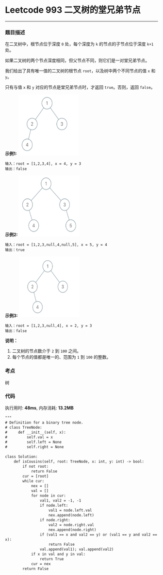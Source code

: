 # Leetcode 993 二叉树的堂兄弟节点
***
### 题目描述
在二叉树中，根节点位于深度 `0` 处，每个深度为 `k` 的节点的子节点位于深度 `k+1` 处。

如果二叉树的两个节点深度相同，但父节点不同，则它们是一对堂兄弟节点。

我们给出了具有唯一值的二叉树的根节点 `root`，以及树中两个不同节点的值 `x` 和 `y`。

只有与值 `x` 和 `y` 对应的节点是堂兄弟节点时，才返回 `true`。否则，返回 `false`。


**示例1:**
<img src="images/993_1.png" width="200" height="200" >

	输入：root = [1,2,3,4], x = 4, y = 3
	输出：false
	
**示例2:**
<img src="images/993_2.png" width="200" height="200" >

	输入：root = [1,2,3,null,4,null,5], x = 5, y = 4
	输出：true
	

**示例3:**
<img src="images/993_3.png" width="200" height="200" >

	输入：root = [1,2,3,null,4], x = 2, y = 3
	输出：false

**说明：**

1. 二叉树的节点数介于 `2` 到 `100` 之间。
2. 每个节点的值都是唯一的、范围为 `1` 到 `100` 的整数。



### 考点

树


### 代码
执行用时: **48ms**, 内存消耗: **13.2MB**

```
"""
# Definition for a binary tree node.
# class TreeNode:
#     def __init__(self, x):
#         self.val = x
#         self.left = None
#         self.right = None

class Solution:
    def isCousins(self, root: TreeNode, x: int, y: int) -> bool:
        if not root:
            return False
        cur = [root]
        while cur:
            nex = []
            val = []
            for node in cur:
                val1, val2 = -1, -1
                if node.left:
                    val1 = node.left.val
                    nex.append(node.left)
                if node.right:
                    val2 = node.right.val
                    nex.append(node.right)
                if (val1 == x and val2 == y) or (val1 == y and val2 == x):
                    return False
                val.append(val1); val.append(val2)
            if x in val and y in val:
                return True
            cur = nex
        return False
```

